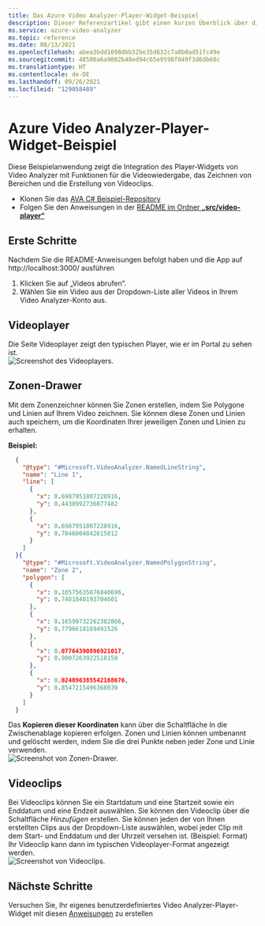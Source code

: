 ```yaml
---
title: Das Azure Video Analyzer-Player-Widget-Beispiel
description: Dieser Referenzartikel gibt einen kurzen Überblick über die Beispielanwendung des Video Analyzer Player-Widgets
ms.service: azure-video-analyzer
ms.topic: reference
ms.date: 08/13/2021
ms.openlocfilehash: abea3bdd1098dbb32be35d632c7a8b0ad51fc49e
ms.sourcegitcommit: 48500a6a9002b48ed94c65e9598f049f3d6db60c
ms.translationtype: HT
ms.contentlocale: de-DE
ms.lasthandoff: 09/26/2021
ms.locfileid: "129058489"
---
```

# <a name="azure-video-analyzer-player-widget-sample"></a>Azure Video Analyzer-Player-Widget-Beispiel

Diese Beispielanwendung zeigt die Integration des Player-Widgets von Video Analyzer mit Funktionen für die Videowiedergabe, das Zeichnen von Bereichen und die Erstellung von Videoclips.

* Klonen Sie das [AVA C# Beispiel-Repository](https://github.com/Azure-Samples/video-analyzer-iot-edge-csharp)
* Folgen Sie den Anweisungen in der [README im Ordner **„src/video-player“** ](https://github.com/Azure-Samples/video-analyzer-iot-edge-csharp/blob/main/src/video-player/README.md)

## <a name="get-started"></a>Erste Schritte
Nachdem Sie die README-Anweisungen befolgt haben und die App auf http://localhost:3000/ ausführen
1. Klicken Sie auf „Videos abrufen“.
2. Wählen Sie ein Video aus der Dropdown-Liste aller Videos in Ihrem Video Analyzer-Konto aus.

## <a name="video-player"></a>Videoplayer
Die Seite Videoplayer zeigt den typischen Player, wie er im Portal zu sehen ist.  
![Screenshot des Videoplayers.](./media/sample-player-widget/widget-video-player.png)

## <a name="zone-drawer"></a>Zonen-Drawer
Mit dem Zonenzeichner können Sie Zonen erstellen, indem Sie Polygone und Linien auf Ihrem Video zeichnen. Sie können diese Zonen und Linien auch speichern, um die Koordinaten Ihrer jeweiligen Zonen und Linien zu erhalten.  
  
**Beispiel:**
```json
  {
    "@type": "#Microsoft.VideoAnalyzer.NamedLineString",
    "name": "Line 1",
    "line": [
      {
        "x": 0.6987951807228916,
        "y": 0.4430992736077482
      },
      {
        "x": 0.6987951807228916,
        "y": 0.7046004842615012
      }
    ]
  }{
    "@type": "#Microsoft.VideoAnalyzer.NamedPolygonString",
    "name": "Zone 2",
    "polygon": [
      {
        "x": 0.10575635876840696,
        "y": 0.7481840193704601
      },
      {
        "x": 0.16599732262382866,
        "y": 0.7796610169491526
      },
      {
        "x": 0.07764390896921017,
        "y": 0.9007263922518159
      },
      {
        "x": 0.024096385542168676,
        "y": 0.8547215496368039
      }
    ]
  }
```
Das **Kopieren dieser Koordinaten** kann über die Schaltfläche In die Zwischenablage kopieren erfolgen. Zonen und Linien können umbenannt und gelöscht werden, indem Sie die drei Punkte neben jeder Zone und Linie verwenden.  
![Screenshot von Zonen-Drawer.](./media/sample-player-widget/widget-zone-drawer.png)

## <a name="video-clips"></a>Videoclips
Bei Videoclips können Sie ein Startdatum und eine Startzeit sowie ein Enddatum und eine Endzeit auswählen. Sie können den Videoclip über die Schaltfläche *Hinzufügen* erstellen.
Sie können jeden der von Ihnen erstellten Clips aus der Dropdown-Liste auswählen, wobei jeder Clip mit dem Start- und Enddatum und der Uhrzeit versehen ist.
(Beispiel: Format) Ihr Videoclip kann dann im typischen Videoplayer-Format angezeigt werden.  
![Screenshot von Videoclips.](./media/sample-player-widget/widget-video-clips.png)

## <a name="next-steps"></a>Nächste Schritte
Versuchen Sie, Ihr eigenes benutzerdefiniertes Video Analyzer-Player-Widget mit diesen [Anweisungen](./player-widget.md) zu erstellen


